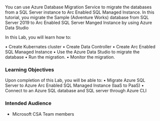 You can use Azure Database Migration Service to migrate the databases from a SQL Server instance to Arc Enabled SQL Managed Instance. In this tutorial, you migrate the Sample (Adventure Works) database from SQL Server 2019 to Arc Enabled SQL Server Manged Instance by using Azure Data Studio

In this Lab, you will learn how to:

•	Create Kubernates cluster
•	Create Data Controller
•	Create Arc Enabled SQL Managed Instance 
•	Use the Azure Data Studio to migrate the database 
•	Run the migration.
•	Monitor the migration.



### Learning Objectives

Upon completion of this Lab, you will be able to:
•	Migrate Azure SQL Server to Azure Arc Enabled SQL Managed Instance (IaaS to PaaS)
•	Connect to an Azure SQL database and SQL server through Azure CLI


### Intended Audience

- Microsoft CSA Team members
